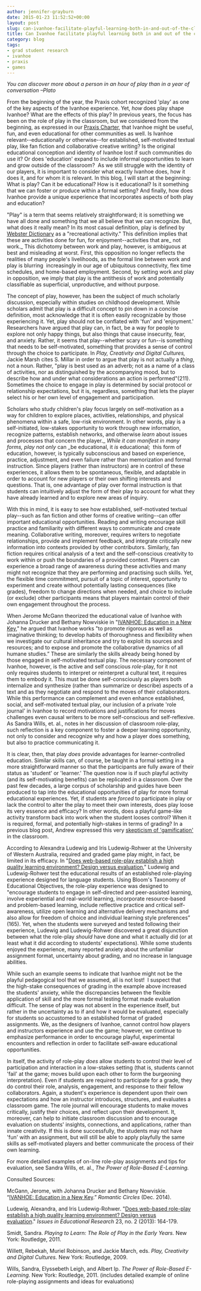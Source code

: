 ```yaml
---
author: jennifer-grayburn
date: 2015-01-23 11:52:52+00:00
layout: post
slug: can-ivanhoe-facilitate-playful-learning-both-in-and-out-of-the-classroom
title: Can Ivanhoe facilitate playful learning both in and out of the classroom?
category: blog
tags:
- grad student research
- ivanhoe
- praxis
- games
---
```


_You can discover more about a person in an hour of play than in a year of conversation –Plato_


From the beginning of the year, the Praxis cohort recognized 'play' as one of the key aspects of the Ivanhoe experience. Yet, _how_ does play shape Ivanhoe? What are the effects of this play? In previous years, the focus has been on the role of play in the classroom, but we considered from the beginning, as expressed in our [Praxis Charter](http://praxis.scholarslab.org/charter/charter-2014-2015/), that Ivanhoe might be useful, fun, and even educational for other communities as well. Is Ivanhoe relevant--educationally or otherwise--for established, self-motivated textual play, like fan fiction and collaborative creative writing? Is the original educational conception and identity of Ivanhoe lost if such communities do use it? Or does 'education' expand to include informal opportunities to learn and grow outside of the classroom?  As we still struggle with the identity of our players, it is important to consider what exactly Ivanhoe does, how it does it, and for whom it is relevant. In this blog, I will start at the beginning: What is play? Can it be educational? How is it educational? Is it something that we can foster or produce within a formal setting? And finally, how does Ivanhoe provide a unique experience that incorporates aspects of both play and education?

"Play" is a term that seems relatively straightforward; it is something we have all done and something that we all believe that we can recognize. But, what does it really mean? In its most casual definition, play is defined by [Webster Dictionary](http://www.merriam-webster.com/dictionary/play) as a "recreational activity." This definition implies that these are activities done for fun, for enjoyment--activities that are_ not work._ This dichotomy between work and play, however, is ambiguous at best and misleading at worst. First, this opposition no longer reflects the realities of many people's livelihoods, as the formal line between work and play is blurring  increasingly in our age of ubiquitous connectivity, flex time schedules, and home-based employment. Second, by setting work and play in opposition, we imply that play is the antithesis of work and potentially classifiable as superficial, unproductive, and without purpose.

The concept of play, however, has been the subject of much scholarly discussion, especially within studies on childhood development. While scholars admit that play is a difficult concept to pin down in a concise definition, most acknowledge that it is often easily recognizable by those experiencing it. Yet, play should not be conflated with 'fun' and 'enjoyment.' Researchers have argued that play can, in fact, be a way for people to explore not only happy things, but also things that cause insecurity, fear, and anxiety. Rather, it seems that play--whether scary or fun--is something that needs to be self-motivated, something that provides a sense of control through the choice to participate. In _Play, Creativity and Digital Cultures,_ Jackie Marsh cites S. Millar in order to argue that play is not actually a _thing_, not a noun. Rather, "play is best used as an adverb; not as a name of a class of activities, nor as distinguished by the accompanying mood, but to describe how and under what considerations an action is performed"(211). Sometimes the choice to engage in play is determined by social protocol or relationship expectations, but it is, regardless, something that lets the player select his or her own level of engagement and participation.

Scholars who study children's play focus largely on self-motivation as a way for children to explore places, activities, relationships, and physical phenomena within a safe, low-risk environment. In other words, play is a self-initiated, low-stakes opportunity to work through new information, recognize patterns, establish networks, and otherwise _learn_ about issues and processes that concern the player._ _While it can manifest in many forms, play not only_ can _be educational, it _is_ educational;  this form of education, however, is typically subconscious and based on experience, practice, adjustment, and even failure rather than memorization and formal instruction. Since players (rather than instructors) are in control of these experiences, it allows them to be spontaneous, flexible, and adaptable in order to account for new players or their own shifting interests and questions. That is, one advantage of play over formal instruction is that students can intuitively adjust the form of their play to account for what they have already learned and to explore new areas of inquiry.

With this in mind, it is easy to see how established, self-motivated textual play--such as fan fiction and other forms of creative writing--can offer important educational opportunities. Reading and writing encourage skill practice and familiarity with different ways to communicate and create meaning. Collaborative writing, moreover, requires writers to negotiate relationships, provide and implement feedback, and integrate critically new information into contexts provided by other contributors. Similarly, fan fiction requires critical analysis of a text and the self-conscious creativity to work within or push the boundaries of a provided context. Players can experience a broad range of awareness during these activities and many might not recognize that they are performing and practising such skills. Yet, the flexible time commitment, pursuit of a topic of interest, opportunity to experiment and create without potentially lasting consequences (like grades), freedom to change directions when needed, and choice to include (or exclude) other participants means that players maintain control of their own engagement throughout the process.

When Jerome McGann theorized the educational value of Ivanhoe with Johanna Drucker and Bethany Nowviskie in "[IVANHOE: Education in a New Key](http://www.rc.umd.edu/pedagogies/commons/innovations/IVANHOE.html#session)," he argued that Ivanhoe works "to promote rigorous as well as imaginative thinking; to develop habits of thoroughness and flexibility when we investigate our cultural inheritance and try to exploit its sources and resources; and to expose and promote the collaborative dynamics of all humane studies.” These are similarly the skills already being honed by those engaged in self-motivated textual play. The necessary component of Ivanhoe, however, is the active and self conscious <i>role-</i>play, for it not only requires students to interpret or reinterpret a cultural text, it requires them to embody it. This must be done self-consciously as players both internalize and synthesize (rather than summarize or describe) aspects of a text and as they negotiate and respond to the moves of their collaborators. While this performance can complement and even enhance established, social, and self-motivated textual play, our inclusion of a private 'role journal' in Ivanhoe to record motivations and justifications for moves challenges even causal writers to be more self-conscious and self-reflexive. As Sandra Wills, et. al., notes in her discussion of classroom role-play, such reflection is a key component to foster a deeper learning opportunity, not only to consider and recognize why and how a player does something, but also to practice communicating it.

It is clear, then, that play _does_ provide advantages for learner-controlled education. Similar skills can, of course, be taught in a formal setting in a more straightforward manner so that the participants are fully aware of their status as 'student' or 'learner.' The question now is if such playful activity (and its self-motivating benefits) can be replicated in a classroom. Over the past few decades, a large corpus of scholarship and guides have been produced to tap into the educational opportunities of play for more formal educational experiences. Yet, if students are _forced_ to participate in play or lack the control to alter the play to meet their own interests, does play loose its very essence and efficacy? In other words, does a playful game-like activity transform back into work when the student looses control? When it is required, formal, and potentially high-stakes in terms of grading? In a previous blog post, Andrew expressed this very [skepticism of 'gamification'](http://scholarslab.org/grad-student-research/steps-taken/) in the classroom.

According to Alexandra Ludewig and Iris Ludewig-Rohwer at the University of Western Australia, required and graded game play might, in fact, be limited in its efficacy. In "[Does web-based role-play establish a high quality learning environment? Design versus evaluation](http://www.iier.org.au/iier23/ludewig.pdf)," Ludewig and Ludewig-Rohwer test the educational results of an established role-playing experience designed for language students. Using Bloom's Taxonomy of Educational Objectives, the role-play experience was designed to "encourage students to engage in self-directed and peer-assisted learning, involve experiential and real-world learning, incorporate resource-based and problem-based learning, include reflective practice and critical self-awareness, utilize open learning and alternative delivery mechanisms and also allow for freedom of choice and individual learning style preferences” (165). Yet, when the students were surveyed and tested following their experience, Ludewig and Ludewig-Rohwer discovered a great disjunction between what the role-play _should_ have done and what it actually did (or at least what it did according to students' expectations). While some students enjoyed the experience, many reported anxiety about the unfamiliar assignment format, uncertainty about grading, and no increase in language abilities.

While such an example seems to indicate that Ivanhoe might not be the playful pedagogical tool that we assumed, all is not lost!  I suspect that the high-stake consequences of grading in the example above increased the students' anxiety, while the discrepancies between the flexible application of skill and the more formal testing format made evaluation difficult. The sense of play was not absent in the experience itself, but rather in the uncertainty as to if and how it would be evaluated, especially for students so accustomed to an established format of graded assignments. We, as the designers of Ivanhoe, cannot control how players and instructors experience and use the game; however, we continue to emphasize performance in order to encourage playful, experimental encounters and reflection in order to facilitate self-aware educational opportunities.

In itself, the activity of role-play _does_ allow students to control their level of participation and interaction in a low-stakes setting (that is, students cannot 'fail' at the game; moves build upon each other to form the burgeoning interpretation). Even if students are required to participate for a grade, they do control their role, analysis, engagement, and response to their fellow collaborators. Again, a student's experience is dependent upon their own expectations and how an instructor introduces, structures, and evaluates a classroom game. The role journal will encourage students to make moves critically, justify their choices, and reflect upon their development. It, moreover, can help to initiate classroom discussion and to encourage evaluation on students' insights, connections, and applications, rather than innate creativity. If this is done successfully, the students may not have 'fun' with an assignment, but will still be able to apply playfully the same skills as self-motivated players and better communicate the process of their own learning.

For more detailed examples of on-line role-play assignments and tips for evaluation, see Sandra Wills, et. al., _The Power of Role-Based E-Learning._



Consulted Sources:

McGann, Jerome, with Johanna Drucker and Bethany Nowviskie. “[IVANHOE: Education in a New Key](http://www.rc.umd.edu/pedagogies/commons/innovations/IVANHOE.html#session).” _Romantic Circles_ (Dec. 2014).

Ludewig, Alexandra, and Iris Ludewig-Rohwer. "[Does web-based role-play establish a high quality learning environment? Design versus evaluation](http://www.iier.org.au/iier23/ludewig.pdf)." _Issues in Educational Research_ 23, no. 2 (2013): 164-179.

Smidt, Sandra. _Playing to Learn: The Role of Play in the Early Years._ New York: Routledge, 2011.

Willett, Rebekah, Muriel Robinson, and Jackie March, eds. _Play, Creativity and Digital Cultures._ New York: Routledge, 2009.

Wills, Sandra, Elyssebeth Leigh, and Albert Ip. _The Power of Role-Based E-Learning._ New York: Routledge, 2011. (includes detailed example of online role-playing assignments and ideas for evaluations)
